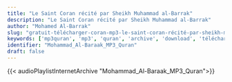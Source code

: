 ```yaml
---
title: "Le Saint Coran récité par Sheikh Muhammad al-Barrak"
description: "Le Saint Coran récité par Sheikh Muhammad al-Barrak"
author: "Mohamed Al-Barrak"
slug: "gratuit-télécharger-coran-mp3-le-saint-coran-récité-par-sheikh-muhammad-al-barrak"
keywords: ['mp3quran', 'mp3', 'quran', 'archive', 'download', 'télécharger', 'coran', 'islam', 'Mohammad', 'Al-Baraak', 'mohammed', 'albarak', 'mohamad', 'albarrak', 'mohamed', 'al-barrak', 'albaraak', 'al-barak', 'محمد', 'البراك', 'قرآن', 'مصحف', 'مرتل', 'مجود', 'القرآن', 'الكريم', 'المصحف', 'المرتل', 'المجود', 'إسلام', 'تحميل']
identifier: "Mohammad_Al-Baraak_MP3_Quran"
draft: false
---
```


{{< audioPlaylistInternetArchive "Mohammad_Al-Baraak_MP3_Quran">}}

